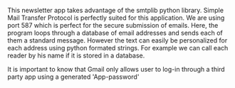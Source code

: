 This newsletter app takes advantage of the smtplib python library. Simple Mail Transfer Protocol is perfectly suited for this application.
We are using port 587 which is perfect for the secure submission of emails.
Here, the program loops through a database of email addresses and sends each of them a standard message.
However the text can easily be personalized for each address using python formated strings.
For example we can call each reader by his name if it is stored in a database.

It is important to know that Gmail only allows user to log-in through a third party app using a generated 'App-password'
